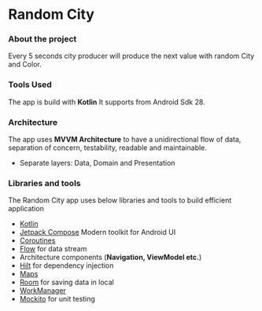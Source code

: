 # Random City

### About the project
Every 5 seconds city producer will produce the next value with random City and Color.

### Tools Used

The app is build with  **Kotlin** It supports from Android Sdk 28.


### Architecture

The app uses **MVVM Architecture** to have a unidirectional flow of data, separation of concern, testability, readable and maintainable.
-   Separate layers: Data, Domain and Presentation

### Libraries and tools
The Random City app uses below libraries and tools to build efficient application

- [Kotlin](https://kotlinlang.org/)
- [Jetpack Compose](https://developer.android.com/compose) Modern toolkit for Android UI
- [Coroutines](https://kotlinlang.org/docs/reference/coroutines-overview.html) 
- [Flow](https://kotlinlang.org/docs/reference/coroutines/flow.html) for data stream
- Architecture components (**Navigation, ViewModel etc.**)
- [Hilt](https://developer.android.com/training/dependency-injection/hilt-android)  for dependency injection
- [Maps](https://developers.google.com/maps/documentation/android-sdk/maps-compose)
- [Room](https://developer.android.com/training/data-storage/room)  for saving data in local
- [WorkManager](https://developer.android.com/jetpack/androidx/releases/work)
- [Mockito](https://site.mockito.org/) for unit testing